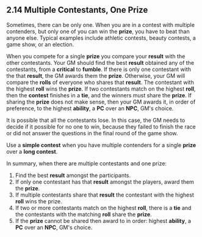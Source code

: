 ## 2.14 Multiple Contestants, One Prize

Sometimes, there can be only one. When you are in a contest with multiple contenders, but only one of you can win the **prize**, you have to beat than anyone else. Typical examples include athletic contests, beauty contests, a game show, or an election.

When you compete for a single **prize** you compare your **result** with the other contestants. Your GM should find the best **result** obtained any of the contestants, from a **critical** to **fumble**. If there is only one contestant with the that **result**, the GM awards them the **prize**. Otherwise, your GM will compare the **rolls** of everyone who shares that **result**. The contestant with the highest **roll** wins the **prize**. If two contestants match on the highest **roll**, then the **contest** finishes in a **tie**, and the winners must share the **prize**. If sharing the **prize** does not make sense, then your GM awards it, in order of preference, to the highest **ability**, a **PC** over an **NPC**, GM's choice.

It is possible that all the contestants lose. In this case, the GM needs to decide if it possible for no one to win, because they failed to finish the race or did not answer the questions in the final round of the game show.

Use a **simple contest** when you have multiple contenders for a single **prize** over a **long contest**.

In summary, when there are multiple contestants and one prize:

1. Find the best **result** amongst the participants.
2. If only one contestant has that **result** amongst the players, award them the **prize**.
3. If multiple contestants share that **result** the contestant with the highest **roll** wins the prize.
4. If two or more contestants match on the highest **roll**, there is a **tie** and the contestants with the matching **roll** share the **prize**.
5. If the **prize** cannot be shared then award to in order: highest **ability**, a **PC** over an **NPC**, GM's choice.

